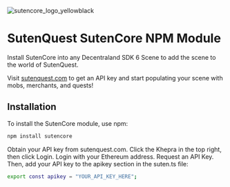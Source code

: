 ![sutencore_logo_yellowblack](https://github.com/Suten-Games/sutencore/assets/1668905/4cfb3967-1d07-4769-9ae1-11e479f7ab71)

# SutenQuest SutenCore NPM Module

Install SutenCore into any Decentraland SDK 6 Scene to add the scene to the world of SutenQuest.

Visit [sutenquest.com](https://sutenquest.com) to get an API key and start populating your scene with mobs, merchants, and quests!

## Installation

To install the SutenCore module, use npm:

```bash
npm install sutencore
```

Obtain your API key from sutenquest.com. Click the Khepra in the top right, then click Login. Login with your Ethereum address. 
Request an API Key. Then, add your API key to the apikey section in the suten.ts file:

```bash
export const apikey = "YOUR_API_KEY_HERE";
```
